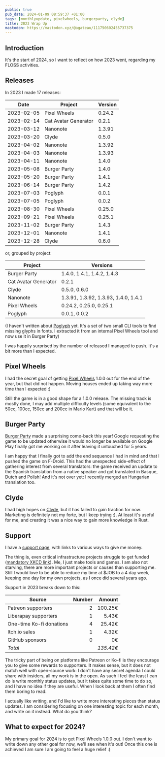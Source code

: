 ```yaml
---
public: true
pub_date: 2024-01-09 08:59:37 +01:00
tags: [monthlyupdate, pixelwheels, burgerparty, clyde]
title: 2023 Wrap Up
mastodon: https://mastodon.xyz/@agateau/111750602455737375
---
```


<!-- break -->
## Introduction

It's the start of 2024, so I want to reflect on how 2023 went, regarding my FLOSS activities.

## Releases

In 2023 I made 17 releases:

|Date|Project|Version|
|-|-|-|
|2023-02-05|Pixel Wheels|0.24.2|
|2023-02-14|Cat Avatar Generator|0.2.1|
|2023-03-12|Nanonote|1.3.91|
|2023-03-20|Clyde|0.5.0|
|2023-04-02|Nanonote|1.3.92|
|2023-04-03|Nanonote|1.3.93|
|2023-04-11|Nanonote|1.4.0|
|2023-05-08|Burger Party|1.4.0|
|2023-05-20|Burger Party|1.4.1|
|2023-06-14|Burger Party|1.4.2|
|2023-07-03|Poglyph|0.0.1|
|2023-07-05|Poglyph|0.0.2|
|2023-08-30|Pixel Wheels|0.25.0|
|2023-09-21|Pixel Wheels|0.25.1|
|2023-11-02|Burger Party|1.4.3|
|2023-12-01|Nanonote|1.4.1|
|2023-12-28|Clyde|0.6.0|

or, grouped by project:

|Project|Versions|
|-|-|
|Burger Party|1.4.0, 1.4.1, 1.4.2, 1.4.3|
|Cat Avatar Generator|0.2.1|
|Clyde|0.5.0, 0.6.0|
|Nanonote|1.3.91, 1.3.92, 1.3.93, 1.4.0, 1.4.1|
|Pixel Wheels|0.24.2, 0.25.0, 0.25.1|
|Poglyph|0.0.1, 0.0.2|

(I haven't written about [Poglyph](https://gitlab.com/agateau/poglyph) yet. It's a set of two small CLI tools to find missing glyphs in fonts. I extracted it from an internal Pixel Wheels tool and now use it in Burger Party)

I was happily surprised by the number of released I managed to push. It's a bit more than I expected.

## Pixel Wheels

I had the secret goal of getting [Pixel Wheels](/projects/pixelwheels) 1.0.0 out for the end of the year, but that did not happen. Moving houses ended up taking way more time than I expected :)

Still the game is in a good shape for a 1.0.0 release. The missing track is mostly done, I may add multiple difficulty levels (some equivalent to the 50cc, 100cc, 150cc and 200cc in Mario Kart) and that will be it.

## Burger Party

[Burger Party](/projects/burgerparty) made a surprising come-back this year! Google requesting the game to be updated otherwise it would no longer be available on Google Play finally got me working on it after leaving it untouched for 5 years.

I am happy that I finally got to add the end sequence I had in mind and that I pushed the game on F-Droid. This had the unexpected side-effect of gathering interest from several translators: the game received an update to the Spanish translation from a native speaker and got translated in Basque, Dutch and Polish! And it's not over yet: I recently merged an Hungarian translation too.

## Clyde

I had high hopes on [Clyde](https://github.com/agateau/clyde), but it has failed to gain traction for now. Marketing is definitely not my forte, but I keep trying :). At least it's useful for me, and creating it was a nice way to gain more knowledge in Rust.

## Support

I have a [support page](/support), with links to various ways to give me money.

The thing is, even critical infrastructure projects struggle to get funded ([mandatory XKCD link](https://xkcd.com/2347/)). Me, I just make tools and games. I am also not starving, there are more important projects or causes than supporting me. Still I would love to be able to reduce my time at $JOB to a 4 day week, keeping one day for my own projects, as I once did several years ago.

Support in 2023 breaks down to this:

| Source                   | Number | Amount    |
| ------------------------ | -----: | --------: |
| Patreon supporters       |      2 |   100.25€ |
| Liberapay supporters     |      1 |     5.43€ |
| One-time Ko-fi donations |      4 |    25.42€ |
| Itch.io sales            |      1 |     4.32€ |
| GitHub sponsors          |      0 |        0€ |
| *Total*                  |        | *135.42€* |

The tricky part of being on platforms like Patreon or Ko-fi is they encourage you to give some rewards to supporters. It makes sense, but it does not match well with open-source work: I don't have any secret agenda I could share with insiders, all my work is in the open. As such I feel the least I can do is write monthly status updates, but it takes quite some time to do so, and I have no idea if they are useful. When I look back at them I often find them boring to read.

I actually like writing, and I'd like to write more interesting pieces than status updates. I am considering focusing on one interesting topic for each month, and write on it instead. What do you think?

## What to expect for 2024?

My primary goal for 2024 is to get Pixel Wheels 1.0.0 out. I don't want to write down any other goal for now, we'll see when it's out! Once this one is achieved I am sure I am going to feel a huge relief :)
